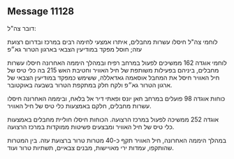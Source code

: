 ## Message 11128

דובר צה"ל:

לוחמי צה"ל חיסלו עשרות מחבלים, איתרו אמצעי לחימה רבים במרכז ובדרום רצועת עזה; חוסל מפקד במודיעין הצבאי בארגון הטרור גא״פ

לוחמי אוגדה 162 ממשיכים לפעול במרחב רפיח ובמהלך היממה האחרונה חיסלו עשרות מחבלים, ביניהם בפעילות משותפת של חיל האוויר וחטיבת האש 215 בה כלי טיס של חיל האוויר חיסל את המחבל אוסאמה גאדאללה, ששימש כמפקד במודיעין הצבאי של ארגון הטרור גא״פ ולקח חלק במתקפת הטרור בשבעה באוקטובר.

כוחות אוגדה 98 פועלים במרחב חאן יונס ופאתי דיר אל בלאח, וביממה האחרונה חיסלו עשרות מחבלים, חלקם באמצעות כלי טיס של חיל האוויר.

אוגדה 252 ממשיכה לפעול במרכז הרצועה. הכוחות חיסלו חוליית מחבלים באמצעות כלי טיס של חיל האוויר ומבצעים פשיטות ממוקדות במרכז הרצועה.

במהלך היממה האחרונה, חיל האוויר תקף כ-40 מטרות טרור ברצועת עזה. בין המטרות שהותקפו, עמדות ירי מאויישות, מבנים צבאיים, תשתיות טרור ועוד.

